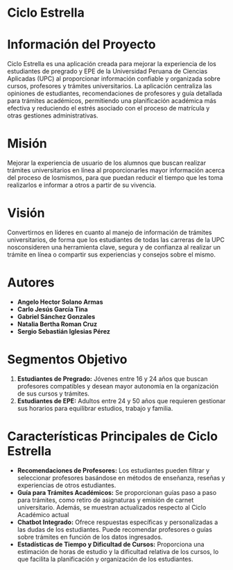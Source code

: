 # Ciclo Estrella

# Información del Proyecto
Ciclo Estrella es una aplicación creada para mejorar la experiencia de los estudiantes de pregrado y EPE de la Universidad Peruana de Ciencias Aplicadas (UPC) al proporcionar información confiable y organizada sobre cursos, profesores y trámites universitarios. La aplicación centraliza las opiniones de estudiantes, recomendaciones de profesores y guía detallada para trámites académicos, permitiendo una planificación académica más efectiva y reduciendo el estrés asociado con el proceso de matrícula y otras gestiones administrativas.

# Misión
Mejorar la experiencia de usuario de los alumnos que buscan realizar trámites universitarios en línea al proporcionarles mayor información acerca del proceso de losmismos, para que puedan reducir el tiempo que les toma realizarlos e informar a otros a partir de su vivencia.

# Visión
Convertirnos en líderes en cuanto al manejo de información de trámites universitarios, de forma que los estudiantes de todas las carreras de la UPC nosconsideren una herramienta clave, segura y de confianza al realizar un trámite en línea o compartir sus experiencias y consejos sobre el mismo.

# Autores
- **Angelo Hector Solano Armas**  
- **Carlo Jesús García Tina**  
- **Gabriel Sánchez Gonzales**  
- **Natalia Bertha Roman Cruz**  
- **Sergio Sebastián Iglesias Pérez**

# Segmentos Objetivo
1. **Estudiantes de Pregrado:** Jóvenes entre 16 y 24 años que buscan profesores compatibles y desean mayor autonomía en la organización de sus cursos y trámites.
2. **Estudiantes de EPE:** Adultos entre 24 y 50 años que requieren gestionar sus horarios para equilibrar estudios, trabajo y familia.

# Características Principales de Ciclo Estrella
- **Recomendaciones de Profesores:** Los estudiantes pueden filtrar y seleccionar profesores basándose en métodos de enseñanza, reseñas y experiencias de otros estudiantes.
- **Guía para Trámites Académicos:** Se proporcionan guías paso a paso para trámites, como retiro de asignaturas y emisión de carnet universitario. Además, se muestran actualizados respecto al Ciclo Académico actual
- **Chatbot Integrado:** Ofrece respuestas específicas y personalizadas a las dudas de los estudiantes. Puede recomendar profesores o guías sobre trámites en función de los datos ingresados.
- **Estadísticas de Tiempo y Dificultad de Cursos:** Proporciona una estimación de horas de estudio y la dificultad relativa de los cursos, lo que facilita la planificación y organización de los estudiantes.
